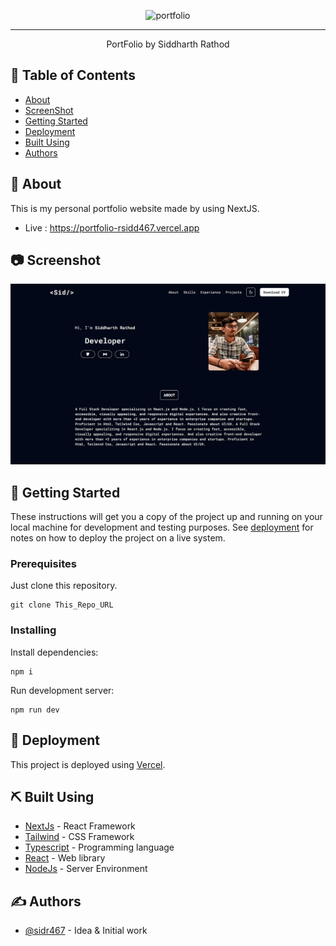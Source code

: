 <p align="center"><img src="https://socialify.git.ci/sidr467/portfolio/image?font=Jost&language=1&name=1&owner=1&pattern=Solid&theme=Dark" alt="portfolio" width="640" height="320" />
</p>

---

<p align="center"> PortFolio by Siddharth Rathod
    <br> 
</p>

## 📝 Table of Contents

- [About](#about)
- [ScreenShot](#ss)
- [Getting Started](#getting_started)
- [Deployment](#deployment)
- [Built Using](#built_using)
- [Authors](#authors)

## 🧐 About <a name = "about"></a>

This is my personal portfolio website made by using NextJS.

- Live : https://portfolio-rsidd467.vercel.app

## 📷 Screenshot <a name = "ss"></a>

![ScreenShot](./public/projects/portfolio.png)

## 🏁 Getting Started <a name = "getting_started"></a>

These instructions will get you a copy of the project up and running on your local machine for development and testing purposes. See [deployment](#deployment) for notes on how to deploy the project on a live system.

### Prerequisites

Just clone this repository.

```
git clone This_Repo_URL
```

### Installing

Install dependencies:

```
npm i
```

Run development server:

```
npm run dev
```

## 🚀 Deployment <a name = "deployment"></a>

This project is deployed using [Vercel](https://vercel.com).

## ⛏️ Built Using <a name = "built_using"></a>

- [NextJs](https://nextjs.org/) - React Framework
- [Tailwind](https://tailwindcss.com/) - CSS Framework
- [Typescript](https://www.typescriptlang.org/) - Programming language
- [React](https://react.dev/) - Web library
- [NodeJs](https://nodejs.org/en/) - Server Environment

## ✍️ Authors <a name = "authors"></a>

- [@sidr467](https://github.com/sidr467) - Idea & Initial work
